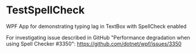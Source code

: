 # TestSpellCheck
WPF App for demonstrating typing lag in TextBox with SpellCheck enabled

For investigating issue described in GitHub "Performance degradation when using Spell Checker #3350": 
https://github.com/dotnet/wpf/issues/3350
